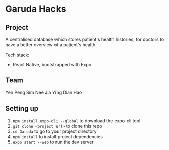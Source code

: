 # Garuda Hacks

## Project
<!-- Include UI image here-->
A centralised database which stores patient's health histories, for doctors to have a better overview of a patient's health.

Tech stack:
- React Native, bootstrapped with Expo
<!-- Add other things later -->

## Team
<!-- Talk about Roles later -->
Yen Peng
Sim Nee
Jia Ying
Dian Hao

## Setting up

1. `npm install expo-cli --global` to download the expo-cli tool
2. `git clone <project url>` to clone this repo
3. `cd Garuda` to go to your project directory
4. `npm install` to install project dependencies
5. `expo start --web` to run the dev server